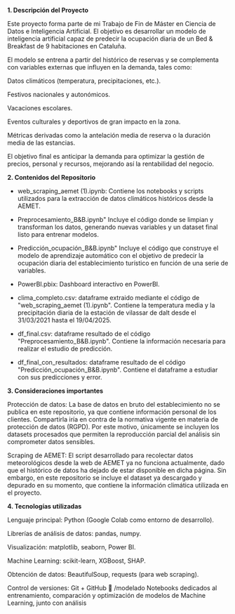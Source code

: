 
**1. Descripción del Proyecto**

Este proyecto forma parte de mi Trabajo de Fin de Máster en Ciencia de Datos e Inteligencia Artificial.
El objetivo es desarrollar un modelo de inteligencia artificial capaz de predecir la ocupación diaria de un Bed & Breakfast de 9 habitaciones en Cataluña.

El modelo se entrena a partir del histórico de reservas y se complementa con variables externas que influyen en la demanda, tales como:

Datos climáticos (temperatura, precipitaciones, etc.).

Festivos nacionales y autonómicos.

Vacaciones escolares.

Eventos culturales y deportivos de gran impacto en la zona.

Métricas derivadas como la antelación media de reserva o la duración media de las estancias.

El objetivo final es anticipar la demanda para optimizar la gestión de precios, personal y recursos, mejorando así la rentabilidad del negocio.


**2. Contenidos del Repositorio**

- web_scraping_aemet (1).ipynb: 
Contiene los notebooks y scripts utilizados para la extracción de datos climáticos históricos desde la AEMET.

- Preprocesamiento_B&B.ipynb" 
Incluye el código donde se limpian y transforman los datos, generando nuevas variables y un dataset final listo para entrenar modelos.

- Predicción_ocupación_B&B.ipynb" 
Incluye el código que construye el modelo de aprendizaje automático con el objetivo de predecir la ocupación diaria del establecimiento turístico en función de una serie de variables.

- PowerBI.pbix: Dashboard interactivo en PowerBI.

- clima_completo.csv: dataframe extraido mediante el código de "web_scraping_aemet (1).ipynb". Contiene la temperatura media y la precipitación diaria de la estación de vilassar de dalt desde el 31/03/2021 hasta el 19/04/2025.
  
- df_final.csv: dataframe resultado de el código "Preprocesamiento_B&B.ipynb". Contiene la información necesaria para realizar el estudio de predicción.

- df_final_con_resultados: dataframe resultado de el código "Predicción_ocupación_B&B.ipynb". Contiene el dataframe a estudiar con sus predicciones y error.




**3. Consideraciones importantes**

Protección de datos: La base de datos en bruto del establecimiento no se publica en este repositorio, ya que contiene información personal de los clientes. Compartirla iría en contra de la normativa vigente en materia de protección de datos (RGPD). Por este motivo, únicamente se incluyen los datasets procesados que permiten la reproducción parcial del análisis sin comprometer datos sensibles.

Scraping de AEMET: El script desarrollado para recolectar datos meteorológicos desde la web de AEMET ya no funciona actualmente, dado que el histórico de datos ha dejado de estar disponible en dicha página. Sin embargo, en este repositorio se incluye el dataset ya descargado y depurado en su momento, que contiene la información climática utilizada en el proyecto.


**4. Tecnologías utilizadas**

Lenguaje principal: Python (Google Colab como entorno de desarrollo).

Librerías de análisis de datos: pandas, numpy.

Visualización: matplotlib, seaborn, Power BI.

Machine Learning: scikit-learn, XGBoost, SHAP.

Obtención de datos: BeautifulSoup, requests (para web scraping).

Control de versiones: Git + GitHub
📁 /modelado
Notebooks dedicados al entrenamiento, comparación y optimización de modelos de Machine Learning, junto con análisis

